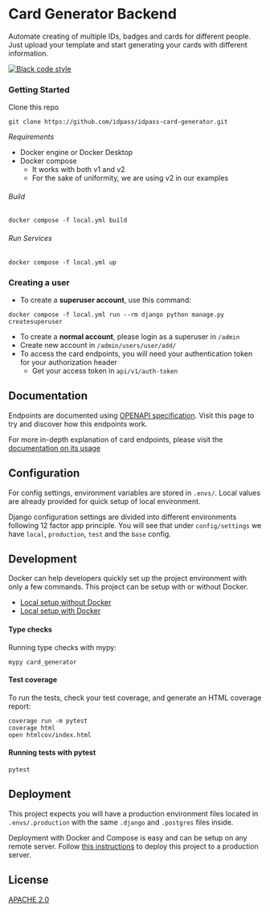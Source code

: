 # Card Generator Backend

Automate creating of multiple IDs, badges and cards for different people. Just upload your template and start generating your cards with different information.


[![Black code style](https://img.shields.io/badge/code%20style-black-000000.svg)](https://github.com/ambv/black)


### Getting Started

Clone this repo
```shell
git clone https://github.com/idpass/idpass-card-generator.git
```

*Requirements*
- Docker engine or Docker Desktop
- Docker compose
  - It works with both v1 and v2
  - For the sake of uniformity, we are using v2 in our examples

###### Build
```shell
docker compose -f local.yml build
```

###### Run Services
```shell
docker compose -f local.yml up
```

### Creating a user
-   To create a **superuser account**, use this command:

```shell
docker compose -f local.yml run --rm django python manage.py createsuperuser
```

-   To create a **normal account**, please login as a superuser in `/admin`
  - Create new account in `/admin/users/user/add/`
- To access the card endpoints, you will need your authentication token for your authorization header
  - Get your access token in `api/v1/auth-token`

## Documentation
Endpoints are documented using [OPENAPI specification](http://localhost:8000/api/docs). Visit this page to try and discover how this endpoints work.

For more in-depth explanation of card endpoints, please visit the [documentation on its usage](card_generator/api/v1/cards/README.md)

## Configuration
For config settings, environment variables are stored in `.envs/`.
Local values are already provided for quick setup of local environment.

Django configuration settings are divided into different environments following 12 factor app principle. You will see that under `config/settings` we have `local`, `production`, `test` and the `base` config.


## Development
Docker can help developers quickly set up the project environment with only a few commands. This project can be setup with or without Docker.
- [Local setup without Docker](https://cookiecutter-django.readthedocs.io/en/latest/developing-locally.html)
- [Local setup with Docker](https://cookiecutter-django.readthedocs.io/en/latest/developing-locally-docker.html)

#### Type checks

Running type checks with mypy:
```shell
mypy card_generator
```

#### Test coverage

To run the tests, check your test coverage, and generate an HTML coverage report:

```shell
coverage run -m pytest
coverage html
open htmlcov/index.html
```

#### Running tests with pytest
```shell
pytest
```

## Deployment
This project expects you will have a production environment files located in `.envs/.production` with the same `.django` and `.postgres` files inside.


Deployment with Docker and Compose is easy and can be setup on any remote server.
Follow [this instructions](https://cookiecutter-django.readthedocs.io/en/latest/deployment-with-docker.html) to deploy this project to a production server.

## License
[APACHE 2.0](./LICENSE)

